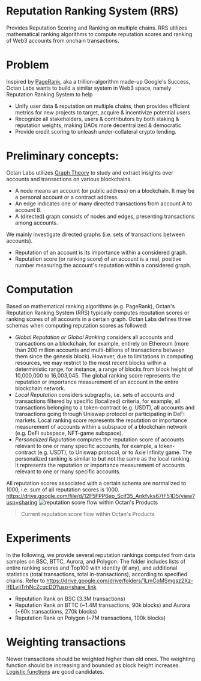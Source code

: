 # Reputation Ranking System (RRS)
Provides Reputation Scoring and Ranking on multiple chains.
RRS utilizes mathematical ranking algorithms to compute reputation scores and ranking of Web3 accounts from onchain transactions.

# Problem
Inspired by [PageRank](https://en.wikipedia.org/wiki/PageRank), aka a trillion-algorithm made-up Google's Success, Octan Labs wants to build a similar system in Web3 space, namely Reputation Ranking System to help
- Unify user data & reputation on multiple chains, then provides efficient metrics for new projects to target, acquire & incentivize potential users 
- Recognize all stakeholders, users & contributors by both staking & reputation weights, making DAOs more decentralized & democratic 
- Provide credit scoring to unleash under-collateral crypto lending.

# Preliminary concepts:
Octan Labs utilizes [Graph Theory](https://en.wikipedia.org/wiki/Graph_theory) to study and extract insights over accounts and transactions on various blockchains.
- A node means an account (or public address) on a blockchain. It may be a personal account or a contract address.
- An edge indicates one or many directed transactions from account A to account B. 
- A (directed) graph consists of nodes and edges, presenting transactions among accounts.  

We mainly investigate directed graphs (i.e. sets of transactions between accounts).
- Reputation of an account is its importance within a considered graph.
- Reputation score (or ranking score) of an account is a real, positive number measuring the account's reputation within a considered graph.

# Computation
Based on mathematical ranking algorithms (e.g. PageRank), Octan's Reputation Ranking System (RRS) typically computes reputation scores or ranking scores of all accounts in a certain graph.
Octan Labs defines three schemas when computing reputation scores as followed:
- *Global Reputation or Global Ranking* considers all accounts and transactions on a blockchain, for example, entirely on Ethereum (more than 200 million accounts and multi-billions of transactions between them since the genesis block). However, due to limitations in computing resources, we may restrict to the most recent blocks within a deterministic range, for instance, a range of blocks from block height of 10,000,000 to 16,003,045.   The global ranking score represents the reputation or importance measurement of an account in the entire blockchain network.
- *Local Reputation* considers subgraphs, i.e. sets of accounts and transactions filtered by specific (localized) criteria, for example, all transactions belonging to a token-contract (e.g. USDT), all accounts and transactions going through Uniswap protocol or participating in DeFi markets. Local ranking score represents the reputation or importance measurement of accounts within a subspace of a blockchain network (e.g. DeFi subspace, NFT-game subspace).
- *Personalized Reputation* computes the reputation score of accounts relevant to one or many specific accounts, for example, a token-contract (e.g. USDT), to Uniswap protocol, or to Axie Infinity game. The personalized ranking is similar to but not the same as the local ranking. It represents the reputation or importance measurement of accounts relevant to one or many specific accounts.

All reputation scores associated with a certain schema are normalized to 1000, i.e. sum of all reputation scores is 1000. 
https://drive.google.com/file/d/12F5FPP6ep_Scif35_Ankfvks67tF51D5/view?usp=sharing
![reputation score flow within Octan's Products](https://user-images.githubusercontent.com/45308207/202169476-6f0259cb-ddcd-479e-80a0-f68f35ba7baa.png)
> Current reputation score flow within Octan's Products

# Experiments
In the following, we provide several reputation rankings computed from data samples on BSC, BTTC, Aurora, and Polygon. The folder includes lists of entire ranking scores and Top100 with identity (if any), and additional statistics (total transactions, total in-transactions), according to specified chains. Refer to https://drive.google.com/drive/folders/1LmCoMSmgsz2Xz-IfELvijTrhNcZcqcDD?usp=share_link
- Reputation Rank on BSC (3.3M transactions)
- Reputation Rank on BTTC (~1.4M transactions, 90k blocks) and Aurora (~60k transactions, 270k blocks)
- Reputation Rank on Polygon (~7M transactions, 100k blocks) 

# Weighting transactions
Newer transactions should be weighted higher than old ones. The weighting function should be increasing and bounded as block height increases. [Logistic functions](https://en.wikipedia.org/wiki/Logistic_function) are good candidates. 


